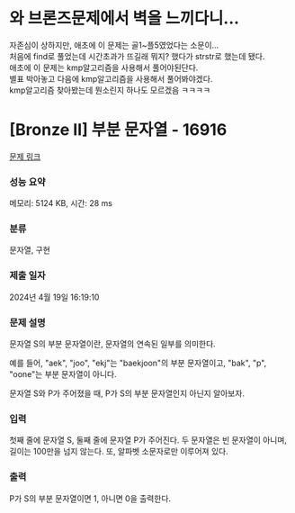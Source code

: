 # 와 브론즈문제에서 벽을 느끼다니...
자존심이 상하지만, 애초에 이 문제는 골1~플5였었다는 소문이... </br>
처음에 find로 풀었는데 시간초과가 뜨길래 뭐지? 했다가 strstr로 했는데 됐다. </br>
애초에 이 문제는 kmp알고리즘을 사용해서 풀어야된단다. </br>
별표 박아놓고 다음에 kmp알고리즘을 사용해서 풀어봐야겠다. </br>
kmp알고리즘 찾아봤는데 뭔소린지 하나도 모르겠음 ㅋㅋㅋㅋ

# [Bronze II] 부분 문자열 - 16916 

[문제 링크](https://www.acmicpc.net/problem/16916) 

### 성능 요약

메모리: 5124 KB, 시간: 28 ms

### 분류

문자열, 구현

### 제출 일자

2024년 4월 19일 16:19:10

### 문제 설명

<p>문자열 S의 부분 문자열이란, 문자열의 연속된 일부를 의미한다.</p>

<p>예를 들어, "aek", "joo", "ekj"는 "baekjoon"의 부분 문자열이고, "bak", "p", "oone"는 부분 문자열이 아니다.</p>

<p>문자열 S와 P가 주어졌을 때, P가 S의 부분 문자열인지 아닌지 알아보자.</p>

### 입력 

 <p>첫째 줄에 문자열 S, 둘째 줄에 문자열 P가 주어진다. 두 문자열은 빈 문자열이 아니며, 길이는 100만을 넘지 않는다. 또, 알파벳 소문자로만 이루어져 있다.</p>

### 출력 

 <p>P가 S의 부분 문자열이면 1, 아니면 0을 출력한다.</p>

